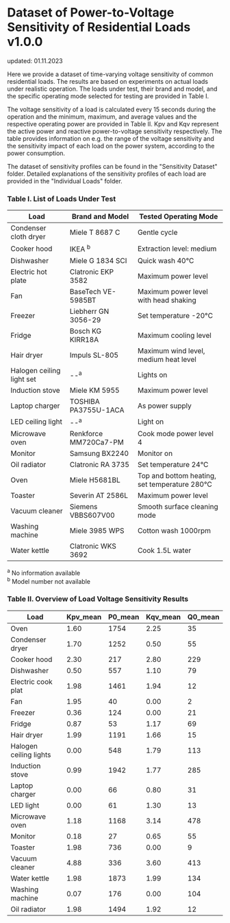 # Dataset of Power-to-Voltage Sensitivity of Residential Loads v1.0.0
updated: 01.11.2023

Here we provide a dataset of time-varying voltage sensitivity of common residential loads. The results are based on experiments on actual loads under realistic operation. The loads under test, their brand and model, and the specific operating mode selected for testing are provided in Table I. 

The voltage sensitivity of a load is calculated every 15 seconds during the operation and the minimum, maximum, and average values and the respective operating power are provided in Table II. Kpv and Kqv represent the active power and reactive power-to-voltage sensitivity respectively. The table provides information on e.g. the range of the voltage sensitivity and the sensitivity impact of each load on the power system, according to the power consumption.

The dataset of sensitivity profiles can be found in the "Sensitivity Dataset" folder. Detailed explanations of the sensitivity profiles of each load are provided in the "Individual Loads" folder.

### Table I. List of Loads Under Test
| Load                   | Brand and Model       | Tested Operating Mode                                | 
|------------------------|------------------------|------------------------------------------------------|
| Condenser cloth dryer  | Miele T 8687 C         | Gentle cycle                                         |
| Cooker hood            | IKEA <sup>b</sup>      | Extraction level: medium                             |
| Dishwasher             | Miele G 1834 SCI       | Quick wash 40°C                                      |
| Electric hot plate     | Clatronic EKP 3582     | Maximum power level                                  |
| Fan                    | BaseTech VE-5985BT     | Maximum power level with head shaking                |
| Freezer                | Liebherr GN 3056-29    | Set temperature -20°C                                |
| Fridge                 | Bosch KG KIRR18A       | Maximum cooling level                                |
| Hair dryer             | Impuls SL-805          | Maximum wind level, medium heat level                |
| Halogen ceiling light set | --<sup>a</sup>      | Lights on                                            |
| Induction stove        | Miele KM 5955          | Maximum power level                                  |
| Laptop charger         | TOSHIBA PA3755U-1ACA   | As power supply                                      |
| LED ceiling light      | --<sup>a</sup>         | Light on                                             |
| Microwave oven         | Renkforce MM720Ca7-PM  | Cook mode power level 4                              |
| Monitor                | Samsung BX2240         | Monitor on                                           |
| Oil radiator           | Clatronic RA 3735      | Set temperature 24°C                                 |
| Oven                   | Miele H5681BL          | Top and bottom heating, set temperature 280°C        |
| Toaster                | Severin AT 2586L       | Maximum power level                                  |
| Vacuum cleaner         | Siemens VBBS607V00     | Smooth surface cleaning mode                         |
| Washing machine        | Miele 3985 WPS         | Cotton wash 1000rpm                                  |
| Water kettle           | Clatronic WKS 3692     | Cook 1.5L water                                      |

<sup>a</sup> No information available  
<sup>b</sup> Model number not available

### Table II. Overview of Load Voltage Sensitivity Results
| Load                   | Kpv_mean  | P0_mean  | Kqv_mean  | Q0_mean   |
|------------------------|------|------|------|------|
| Oven                   | 1.60 | 1754 | 2.25 | 35   |
| Condenser dryer        | 1.70 | 1252 | 0.50 | 55   |
| Cooker hood            | 2.30 | 217  | 2.80 | 229  |
| Dishwasher             | 0.50 | 557  | 1.10 | 79   |
| Electric cook plat     | 1.98 | 1461 | 1.94 | 12   |
| Fan                    | 1.95 | 40   | 0.00 | 2    |
| Freezer                | 0.36 | 124  | 0.00 | 21   |
| Fridge                 | 0.87 | 53   | 1.17 | 69   |
| Hair dryer             | 1.99 | 1191 | 1.66 | 15   |
| Halogen ceiling lights | 0.00 | 548  | 1.79 | 113  |
| Induction stove        | 0.99 | 1942 | 1.77 | 285  |
| Laptop charger         | 0.00 | 66   | 0.80 | 31   |
| LED light              | 0.00 | 61   | 1.30 | 13   |
| Microwave oven         | 1.18 | 1168 | 3.14 | 478  |
| Monitor                | 0.18 | 27   | 0.65 | 55   |
| Toaster                | 1.98 | 736  | 0.00 | 9    |
| Vacuum cleaner         | 4.88 | 336  | 3.60 | 413  |
| Water kettle           | 1.98 | 1873 | 1.99 | 134  |
| Washing machine        | 0.07 | 176  | 0.00 | 104  |
| Oil radiator           | 1.98 | 1494 | 1.92 | 12   |











